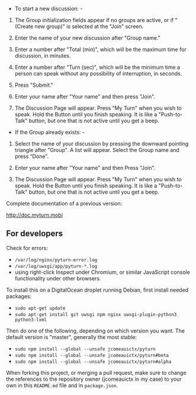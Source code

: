 - To start a new discussion: -

1. The Group initialization fields appear if no groups are active, or if "(Create new group)" is selected at the "Join" screen.

2. Enter the name of your new discussion after "Group name."

3. Enter a number after "Total (min)", which will be the maximum time for discussion, in minutes. 

4. Enter a number after "Turn (sec)", which will be the minimum time a person can speak without any possibility of interruption, in seconds.

5. Press "Submit."

6. Enter your name after "Your name" and then press "Join". 

7. The Discussion Page will appear. Press "My Turn" when you wish to speak. Hold the Button until you finish speaking. It is like a "Push-to-Talk" button, but one that is not active until you get a beep.


- If the Group already exists: -

1. Select the name of your discussion by pressing the downward pointing triangle after "Group". A list will appear. Select the Group name and press “Done".

2. Enter your name after "Your name" and then Press "Join". 

3. The Discussion Page will appear. Press "My Turn" when you wish to speak. Hold the Button until you finish speaking. It is like a "Push-to-Talk" button, but one that is not active until you get a beep.

Complete documentation of a previous version: 

http://doc.myturn.mobi

## For developers

Check for errors:
- `/var/log/nginx/pyturn-error.log`
- `/var/log/uwsgi/app/pyturn-*.log`
- using right-click Inspect under Chromium, or similar JavaScript console
  functionality under other browsers.  

To install this on a DigitalOcean droplet running Debian, first install
needed packages:

- `sudo apt-get update`
- `sudo apt-get install git uwsgi npm nginx uwsgi-plugin-python3 python3-lxml`

Then do one of the following, depending on which version you want. The default 
version is "master", generally the most stable:

- `sudo npm install --global --unsafe jcomeauictx/pyturn`
- `sudo npm install --global --unsafe jcomeauictx/pyturn#beta`
- `sudo npm install --global --unsafe jcomeauictx/pyturn#alpha`

When forking this project, or merging a pull request, make sure to change the
references to the repository owner (jcomeauictx in my case) to your own in this
`README.md` file and in `package.json`.
